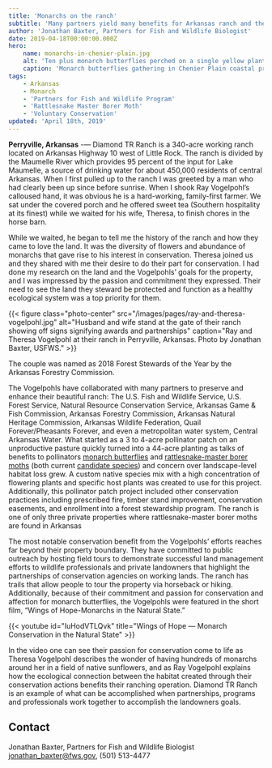 ```yaml
---
title: 'Monarchs on the ranch'
subtitle: 'Many partners yield many benefits for Arkansas ranch and the butterflies that live there'
author: 'Jonathan Baxter, Partners for Fish and Wildlife Biologist'
date: 2019-04-18T00:00:00.000Z
hero:
    name: monarchs-in-chenier-plain.jpg
    alt: 'Ten plus monarch butterflies perched on a single yellow plant.'
    caption: 'Monarch butterflies gathering in Chenier Plain coastal prairie. Photo by Woody Woodrow, USFWS.'
tags:
    - Arkansas
    - Monarch
    - 'Partners for Fish and Wildlife Program'
    - 'Rattlesnake Master Borer Moth'
    - 'Voluntary Conservation'
updated: 'April 18th, 2019'
---
```


**Perryville, Arkansas** -&mdash; Diamond TR Ranch is a 340-acre working ranch located on Arkansas Highway 10 west of Little Rock.  The ranch is divided by the Maumelle River which provides 95 percent of the input for Lake Maumelle, a source of drinking water for about 450,000 residents of central Arkansas.  When I first pulled up to the ranch I was greeted by a man who had clearly been up since before sunrise.  When I shook Ray Vogelpohl’s calloused hand, it was obvious he is a hard-working, family-first farmer.  We sat under the covered porch and he offered sweet tea (Southern hospitality at its finest) while we waited for his wife, Theresa, to finish chores in the horse barn.

While we waited, he began to tell me the history of the ranch and how they came to love the land. It was the diversity of flowers and abundance of monarchs that gave rise to his interest in conservation. Theresa joined us and they shared with me their desire to do their part for conservation. I had done my research on the land and the Vogelpohls’  goals for the property, and I was impressed by the passion and commitment they expressed. Their need to see the land they steward be protected and function as a healthy ecological system was a top priority for them.

{{< figure class="photo-center" src="/images/pages/ray-and-theresa-vogelpohl.jpg" alt="Husband and wife stand at the gate of their ranch showing off signs signifying awards and partnerships" caption="Ray and Theresa Vogelpohl at their ranch in Perryville, Arkansas. Photo by Jonathan Baxter, USFWS." >}}

The couple was named as 2018 Forest Stewards of the Year by the Arkansas Forestry Commission.

The Vogelpohls have collaborated with many partners to preserve and enhance their beautiful ranch: The U.S. Fish and Wildlife Service, U.S. Forest Service, Natural Resource Conservation Service, Arkansas Game & Fish Commission, Arkansas Forestry Commission, Arkansas Natural Heritage Commission, Arkansas Wildlife Federation, Quail Forever/Pheasants Forever, and even a metropolitan water system, Central Arkansas Water. What started as a 3 to 4-acre pollinator patch on an unproductive pasture quickly turned into a 44-acre planting as talks of benefits to pollinators [monarch butterflies](https://www.fws.gov/savethemonarch/) and [rattlesnake-master borer moths](https://ecos.fws.gov/ecp0/profile/speciesProfile?spcode=I0LJ) (both current [candidate species](https://www.fws.gov/endangered/esa-library/pdf/candidate_species.pdf)) and concern over landscape-level habitat loss grew.  A custom native species mix with a high concentration of flowering plants  and specific host plants was created to use for this project.  Additionally, this pollinator patch project included other conservation practices including prescribed fire, timber stand improvement, conservation easements, and enrollment into a forest stewardship program.  The ranch is one of only three private properties where rattlesnake-master borer moths are found in Arkansas

The most notable conservation benefit from the Vogelpohls’ efforts reaches far beyond their property boundary.  They have committed to public outreach by hosting field tours to demonstrate successful land management efforts to wildlife professionals and private landowners that highlight the partnerships of conservation agencies on working lands.  The ranch has trails that allow people to tour the property via horseback or hiking.  Additionally, because of their commitment and passion for conservation and affection for monarch butterflies, the Vogelpohls were featured in the short film, “Wings of Hope-Monarchs in the Natural State.” 

{{< youtube id="IuHodVTLQvk" title="Wings of Hope &mdash; Monarch Conservation in the Natural State" >}}

In the video one can see their passion for conservation come to life as Theresa Vogelpohl describes the wonder of having hundreds of monarchs around her in a field of native sunflowers, and as Ray Vogelpohl explains how the ecological connection between the habitat created through their conservation actions benefits their ranching operation. Diamond TR Ranch is an example of what can be accomplished when partnerships, programs and professionals work together to accomplish the landowners goals.  

## Contact

Jonathan Baxter, Partners for Fish and Wildlife Biologist  
[jonathan_baxter@fws.gov](mailto:jonathan_baxter@fws.gov), (501) 513-4477